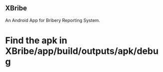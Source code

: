 ## XBribe
An Android App for Bribery Reporting System.


# Find the apk in XBribe/app/build/outputs/apk/debug
